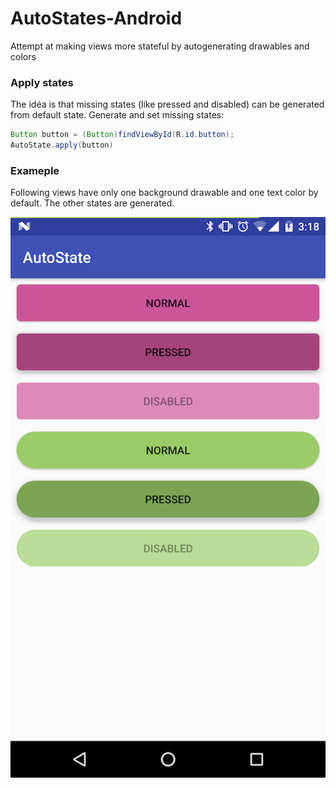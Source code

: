 # AutoStates-Android
Attempt at making views more stateful by autogenerating drawables and colors

### Apply states
The idéa is that missing states (like pressed and disabled) can be generated from default state.
Generate and set missing states:
```java
Button button = (Button)findViewById(R.id.button);
AutoState.apply(button)
```

### Exameple
Following views have only one background drawable and one text color by default. The other states are generated.

![alt text](https://raw.githubusercontent.com/simonedstromsi/AutoStates-Android/master/assets/sample.png)

